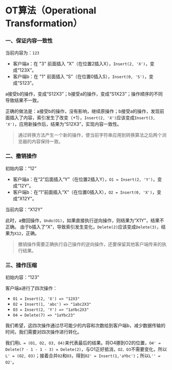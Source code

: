 # OT算法（Operational Transformation）

### 一、保证内容一致性

当前内容为：`123`

- 客户端a：在 "3" 前面插入 “X”（在位置2插入X），`Insert(2, 'X')`，变成“123X”。
- 客户端b：在 "1" 前面插入 “S”（在位置0插入S），`Insert(0, 'S')`，变成“S123”。

a接受b的操作，变成“S12X3”；b接受a的操作，变成“S1X23”；操作顺序的不同导致结果不一致。

正确的做法是：a接受b的操作，没有影响，继续原操作；b接受a的操作，发现前面插入了内容，索引发生了改变（+1），`Insert(2, 'X')`应该变成`Insert(3, 'X')`，应用新操作后，结果为“S12X3”，实现内容一致性。

> 通过转换方法产生一个新的操作，使当前字符串应用到转换算法之后两个浏览器的内容保持一致。

### 二、撤销操作

初始内容：“12”

- 客户端a：在“2”后面插入“Y”（在位置2插入Y），`O1 = Insert(2, 'Y')`，变成“12Y”。
- 客户端b：在“1”前面插入“X”（在位置0插入X），`O2 = Insert(0, 'X')`，变成“X12Y”。

当前内容：“X12Y”

此时，a撤回操作，`Undo(O1)`，如果直接执行逆向操作，则结果为“X1Y”，结果不正确。
由于b插入了“X”，导致索引发生变化，`Delete(2)`应该变成`Delete(3)`，结果为`X12`，正确。

> 撤销操作需要正确执行自己操作的逆向操作，还要保留其他客户端传来的执行结果。

### 三、操作压缩

初始内容：“123”

客户端a进行了四次操作：
- `O1 = Insert(2, 'X') => "12X3"`
- `O2 = Insert(1, 'abc') => "1abc2X3"`
- `O3 = Insert(2, 'Y') => "1aYbc2X3"`
- `O4 = Delete(7) => "1aYbc23"`

我们希望，这四次操作通过尽可能少的内容和次数给到客户端b，减少数据传输的时间，我们需要对四次操作进行转化。

我们用`L = (O1, O2, O3, O4)`来代表最后的结果。将O4挪到O2的位置，`O4' = Delete(7 - 1 - 1 - 3) = Delete(2)`，与O1正好抵消，`O2、O3`不需要变化，所以`L' = (O2, O3)`；接着合并`O2`和`O3`，得到`O2' = Insert(1,'aYbc')`；所以`L'' = O2'`。

